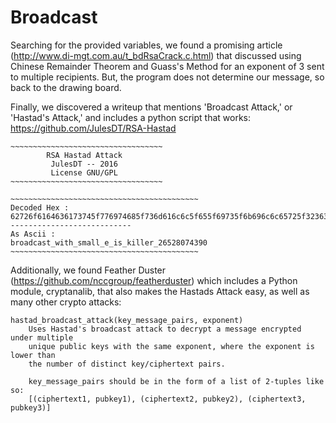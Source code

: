 # Broadcast

Searching for the provided variables, we found a promising article (http://www.di-mgt.com.au/t_bdRsaCrack.c.html) that discussed using Chinese Remainder Theorem and Guass's Method for an exponent of 3 sent to multiple recipients. But, the program does not determine our message, so back to the drawing board.

Finally, we discovered a writeup that mentions 'Broadcast Attack,' or 'Hastad's Attack,' and includes a python script that works: https://github.com/JulesDT/RSA-Hastad

```
~~~~~~~~~~~~~~~~~~~~~~~~~~~~~~~~~~
        RSA Hastad Attack         
         JulesDT -- 2016          
         License GNU/GPL          
~~~~~~~~~~~~~~~~~~~~~~~~~~~~~~~~~~

~~~~~~~~~~~~~~~~~~~~~~~~~~~~~~~~~~~~~~~~~~
Decoded Hex :
62726f6164636173745f776974685f736d616c6c5f655f69735f6b696c6c65725f3236353238303734333930
---------------------------
As Ascii :
broadcast_with_small_e_is_killer_26528074390
~~~~~~~~~~~~~~~~~~~~~~~~~~~~~~~~~~~~~~~~~~
```

Additionally, we found Feather Duster (https://github.com/nccgroup/featherduster) which includes a Python module, cryptanalib, that also makes the Hastads Attack easy, as well as many other crypto attacks:

```
hastad_broadcast_attack(key_message_pairs, exponent)
    Uses Hastad's broadcast attack to decrypt a message encrypted under multiple
    unique public keys with the same exponent, where the exponent is lower than
    the number of distinct key/ciphertext pairs.
    
    key_message_pairs should be in the form of a list of 2-tuples like so:
    [(ciphertext1, pubkey1), (ciphertext2, pubkey2), (ciphertext3, pubkey3)]
```
